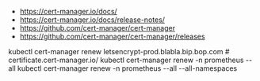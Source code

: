 * https://cert-manager.io/docs/
* https://cert-manager.io/docs/release-notes/
* https://github.com/cert-manager/cert-manager
* https://github.com/cert-manager/cert-manager/releases

kubectl cert-manager renew letsencrypt-prod.blabla.bip.bop.com # certificate.cert-manager.io/
kubectl cert-manager renew -n prometheus           --all
kubectl cert-manager renew -n prometheus           --all --all-namespaces
